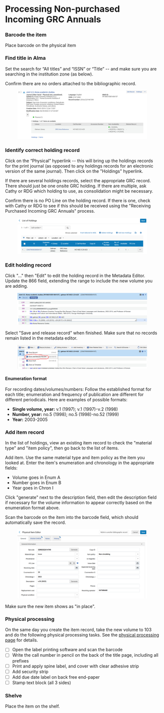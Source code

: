 # Processing Non-purchased Incoming GRC Annuals

### Barcode the item

Place barcode on the physical item

### Find title in Alma

Set the search for “All titles” and “ISSN” or “Title” -- and make sure you are searching in the institution zone (as below).

Confirm there are no orders attached to the bibliographic record.

<figure><img src="../../../.gitbook/assets/image (3).png" alt=""><figcaption></figcaption></figure>

### Identify correct holding record

Click on the “Physical” hyperlink -- this will bring up the holdings records for the print journal (as opposed to any holdings records for an electronic version of the same journal). Then click on the "Holdings" hyperlink.

If there are several holdings records, select the appropriate GRC record. There should just be one onsite GRC holding. If there are multiple, ask Cathy or RDG which holding to use, as consolidation might be necessary.

Confirm there is no PO Line on the holding record. If there is one, check with Cathy or RDG to see if this should be received using the "Receiving Purchased Incoming GRC Annuals" process.

<figure><img src="../../../.gitbook/assets/image (2).png" alt=""><figcaption></figcaption></figure>

### Edit holding record

Click "..." then "Edit" to edit the holding record in the Metadata Editor. Update the 866 field, extending the range to include the new volume you are adding.

<figure><img src="../../../.gitbook/assets/image (10).png" alt=""><figcaption></figcaption></figure>

Select "Save and release record" when finished. Make sure that no records remain listed in the metadata editor.

<figure><img src="../../../.gitbook/assets/image (11).png" alt=""><figcaption></figcaption></figure>

#### Enumeration format

For recording dates/volumes/numbers: Follow the established format for each title; enumeration and frequency of publication are different for different periodicals. Here are examples of possible formats:

* **Single volume, year:** v.1 (1997); v.1 (1997)-v.2 (1998)
* **Number, year:** no.5 (1998); no.5 (1998)-no.52 (1999)
* **Year:** 2003-2005

### Add item record

In the list of holdings, view an existing item record to check the "material type" and "item policy", then go back to the list of items.

Add item. Use the same material type and item policy as the item you looked at. Enter the item's enumeration and chronology in the appropriate fields:

* Volume goes in Enum A
* Number goes in Enum B
* Year goes in Chron I

&#x20;Click "generate" next to the description field, then edit the description field if necessary for the volume information to appear correctly based on the enumeration format above.

Scan the barcode on the item into the barcode field, which should automatically save the record.

<figure><img src="../../../.gitbook/assets/image (6).png" alt=""><figcaption></figcaption></figure>

Make sure the new item shows as "in place".

### Physical processing

On the same day you create the item record, take the new volume to 103 and do the following physical processing tasks. See the [physical processing page](../../../content-management-processes/physical-processing/) for details.

* [ ] Open the label printing software and scan the barcode
* [ ] Write the call number in pencil on the back of the title page, including all prefixes
* [ ] Print and apply spine label, and cover with clear adhesive strip
* [ ] Add security strip
* [ ] Add due date label on back free end-paper
* [ ] Stamp text block (all 3 sides)

### Shelve

Place the item on the shelf.
